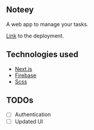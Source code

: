 
## Noteey

A web app to manage your tasks.


[Link](https://noteey.vercel.app/) to the deployment.


## Technologies used

- [Next.js](https://nextjs.org/)
- [Firebase](https://firebase.google.com)
- [Scss](https:sass-lang.com)

## TODOs
- [ ] Authentication
- [ ] Updated UI
